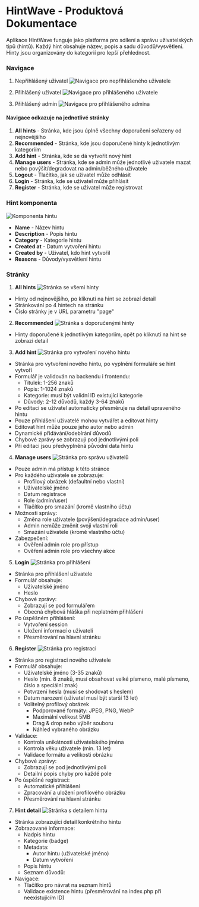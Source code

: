 # HintWave - Produktová Dokumentace
Aplikace HintWave funguje jako platforma pro sdílení a správu uživatelských tipů (hintů). Každý hint obsahuje název, popis a sadu důvodů/vysvětlení. Hinty jsou organizovány do kategorií pro lepší přehlednost.

### Navigace
1. Nepřihlášený uživatel
![Navigace pro nepřihlášeného uživatele](product-docs-screens/nav-unlogged.png)

2. Přihlášený uživatel
![Navigace pro přihlášeného uživatele](product-docs-screens/nav-logged.png)

3. Přihlášený admin
![Navigace pro přihlášeného admina](product-docs-screens/nav-admin.png)

#### Navigace odkazuje na jednotlivé stránky
1. **All hints** - Stránka, kde jsou úplně všechny doporučení seřazeny od nejnovějšího
2. **Recommended** - Stránka, kde jsou doporučené hinty k jednotlivým kategoriím
3. **Add hint** - Stránka, kde se dá vytvořit nový hint
4. **Manage users** - Stránka, kde se admin může jednotlivé uživatele mazat nebo povýšit/degradovat na admin/běžného uživatele
5. **Logout** - Tlačítko, jak se uživatel může odhlásit
6. **Login** - Stránka, kde se uživatel může přihlásit
7. **Register** - Stránka, kde se uživatel může registrovat


### Hint komponenta
![Komponenta hintu](product-docs-screens/hint-component.png)
- **Name** - Název hintu
- **Description** - Popis hintu
- **Category** - Kategorie hintu
- **Created at** - Datum vytvoření hintu
- **Created by** - Uživatel, kdo hint vytvořil
- **Reasons** - Důvody/vysvětlení hintu

### Stránky
1. **All hints**
![Stránka se všemi hinty](product-docs-screens/all-hints.png)
- Hinty od nejnovějšího, po kliknutí na hint se zobrazí detail
- Stránkování po 4 hintech na stránku
- Číslo stránky je v URL parametru "page"

2. **Recommended**
![Stránka s doporučenými hinty](product-docs-screens/recommended-hints.png)
- Hinty doporučené k jednotlivým kategoriím, opět po kliknutí na hint se zobrazí detail

3. **Add hint**
![Stránka pro vytvoření nového hintu](product-docs-screens/add-hint.png)
- Stránka pro vytvoření nového hintu, po vyplnění formuláře se hint vytvoří
- Formulář je validován na backendu i frontendu:
  - Titulek: 1-256 znaků
  - Popis: 1-1024 znaků
  - Kategorie: musí být validní ID existující kategorie
  - Důvody: 2-12 důvodů, každý 3-64 znaků
- Po editaci se uživatel automaticky přesměruje na detail upraveného hintu
- Pouze přihlášení uživatelé mohou vytvářet a editovat hinty
- Editovat hint může pouze jeho autor nebo admin
- Dynamické přidávání/odebírání důvodů
- Chybové zprávy se zobrazují pod jednotlivými poli
- Při editaci jsou předvyplněná původní data hintu


4. **Manage users**
![Stránka pro správu uživatelů](product-docs-screens/manage-users.png)
- Pouze admin má přístup k této stránce
- Pro každého uživatele se zobrazuje:
  - Profilový obrázek (defaultní nebo vlastní)
  - Uživatelské jméno
  - Datum registrace
  - Role (admin/user)
  - Tlačítko pro smazání (kromě vlastního účtu)
- Možnosti správy:
  - Změna role uživatele (povýšení/degradace admin/user)
  - Admin nemůže změnit svoji vlastní roli
  - Smazání uživatele (kromě vlastního účtu)
- Zabezpečení:
  - Ověření admin role pro přístup
  - Ověření admin role pro všechny akce


5. **Login**
![Stránka pro přihlášení](product-docs-screens/login.png)
- Stránka pro přihlášení uživatele
- Formulář obsahuje:
  - Uživatelské jméno
  - Heslo
- Chybové zprávy:
  - Zobrazují se pod formulářem
  - Obecná chybová hláška při neplatném přihlášení
- Po úspěšném přihlášení:
  - Vytvoření session
  - Uložení informací o uživateli
  - Přesměrování na hlavní stránku

6. **Register**
![Stránka pro registraci](product-docs-screens/register.png)
- Stránka pro registraci nového uživatele
- Formulář obsahuje:
  - Uživatelské jméno (3-35 znaků)
  - Heslo (min. 8 znaků, musí obsahovat velké písmeno, malé písmeno, číslo a speciální znak)
  - Potvrzení hesla (musí se shodovat s heslem)
  - Datum narození (uživatel musí být starší 13 let)
  - Volitelný profilový obrázek
    - Podporované formáty: JPEG, PNG, WebP
    - Maximální velikost 5MB
    - Drag & drop nebo výběr souboru
    - Náhled vybraného obrázku
- Validace:
  - Kontrola unikátnosti uživatelského jména
  - Kontrola věku uživatele (min. 13 let)
  - Validace formátu a velikosti obrázku
- Chybové zprávy:
  - Zobrazují se pod jednotlivými poli
  - Detailní popis chyby pro každé pole
- Po úspěšné registraci:
  - Automatické přihlášení
  - Zpracování a uložení profilového obrázku
  - Přesměrování na hlavní stránku

7. **Hint detail**
![Stránka s detailem hintu](product-docs-screens/hint-detail.png)
- Stránka zobrazující detail konkrétního hintu
- Zobrazované informace:
  - Nadpis hintu
  - Kategorie (badge)
  - Metadata:
    - Autor hintu (uživatelské jméno)
    - Datum vytvoření
  - Popis hintu
  - Seznam důvodů:
- Navigace:
  - Tlačítko pro návrat na seznam hintů
  - Validace existence hintu (přesměrování na index.php při neexistujícím ID)
